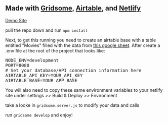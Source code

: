 
## Made with [Gridsome](https://gridsome.org/docs), [Airtable](https://airtable.com/), and [Netlify](https://www.netlify.com/)

[Demo Site](https://starwarsgridsome.netlify.com/)

pull the repo down and run ```npm install```

Next, to get this running you need to create an airtable base with a table entitled "Movies" filled with the data from [this google sheet](https://docs.google.com/spreadsheets/d/1cwLHUPc6RL_raj7m71vt0IrhJ3vQgvUKRZSaFVG49LY/edit?usp=sharing). After create a .env file at the root of the project that looks like:

<pre>NODE_ENV=development
PORT=8080
# Set your database/API connection information here
AIRTABLE_API_KEY=YOUR_API_KEY
AIRTABLE_BASE=YOUR_APP_BASE</pre>

You will also need to copy these same environment variables to your netlify site under settings >> Build & Deploy >> Environment

take a looke in ```gridsome.server.js``` to modify your data and calls

run ```gridsome develop``` and enjoy!
